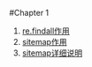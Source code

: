#Chapter 1

1. [re.findall作用]("http://blog.csdn.net/cashey1991/article/details/8875213")
2. [sitemap作用]("https://zh.wikipedia.org/wiki/%E7%B6%B2%E7%AB%99%E5%9C%B0%E5%9C%96")
3. [sitemap详细说明](https://www.sitemaps.org/protocol.html#escaping "https://www.sitemaps.org/protocol.html#escaping")


